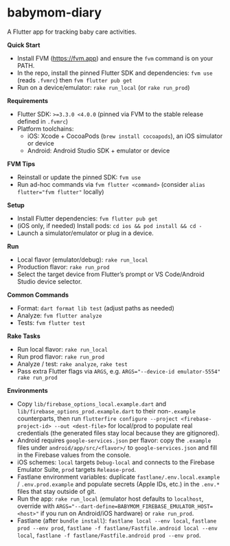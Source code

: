 # babymom-diary

A Flutter app for tracking baby care activities.

**Quick Start**
- Install FVM (https://fvm.app) and ensure the `fvm` command is on your PATH.
- In the repo, install the pinned Flutter SDK and dependencies: `fvm use` (reads `.fvmrc`) then `fvm flutter pub get`
- Run on a device/emulator: `rake run_local` (or `rake run_prod`)

**Requirements**
- Flutter SDK: `>=3.3.0 <4.0.0` (pinned via FVM to the stable release defined in `.fvmrc`)
- Platform toolchains:
  - iOS: Xcode + CocoaPods (`brew install cocoapods`), an iOS simulator or device
  - Android: Android Studio SDK + emulator or device

**FVM Tips**
- Reinstall or update the pinned SDK: `fvm use`
- Run ad-hoc commands via `fvm flutter <command>` (consider `alias flutter="fvm flutter"` locally)

**Setup**
- Install Flutter dependencies: `fvm flutter pub get`
- (iOS only, if needed) Install pods: `cd ios && pod install && cd -`
- Launch a simulator/emulator or plug in a device.

**Run**
- Local flavor (emulator/debug): `rake run_local`
- Production flavor: `rake run_prod`
- Select the target device from Flutter’s prompt or VS Code/Android Studio device selector.

**Common Commands**
- Format: `dart format lib test` (adjust paths as needed)
- Analyze: `fvm flutter analyze`
- Tests: `fvm flutter test`

**Rake Tasks**
- Run local flavor: `rake run_local`
- Run prod flavor: `rake run_prod`
- Analyze / test: `rake analyze`, `rake test`
- Pass extra Flutter flags via `ARGS`, e.g. `ARGS="--device-id emulator-5554" rake run_prod`

**Environments**
- Copy `lib/firebase_options_local.example.dart` and `lib/firebase_options_prod.example.dart` to their non-`.example` counterparts, then run `flutterfire configure --project <firebase-project-id> --out <dest-file>` for local/prod to populate real credentials (the generated files stay local because they are gitignored).
- Android requires `google-services.json` per flavor: copy the `.example` files under `android/app/src/<flavor>/` to `google-services.json` and fill in the Firebase values from the console.
- iOS schemes: `local` targets `Debug-local` and connects to the Firebase Emulator Suite, `prod` targets `Release-prod`.
- Fastlane environment variables: duplicate `fastlane/.env.local.example` / `.env.prod.example` and populate secrets (Apple IDs, etc.) in the `.env.*` files that stay outside of git.
- Run the app: `rake run_local` (emulator host defaults to `localhost`, override with `ARGS="--dart-define=BABYMOM_FIREBASE_EMULATOR_HOST=<host>"` if you run on Android/iOS hardware) or `rake run_prod`.
- Fastlane (after `bundle install`): `fastlane local --env local`, `fastlane prod --env prod`, `fastlane -f fastlane/Fastfile.android local --env local`, `fastlane -f fastlane/Fastfile.android prod --env prod`.
